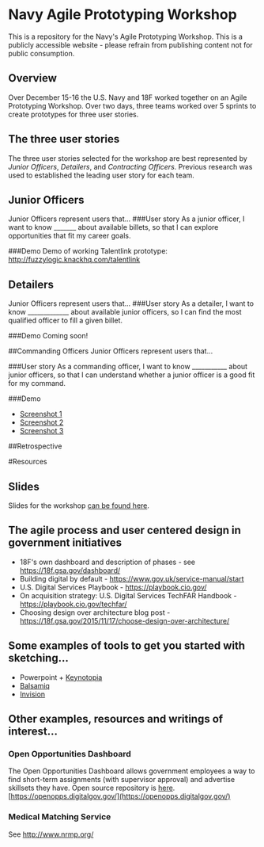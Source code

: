 # Navy Agile Prototyping Workshop
This is a repository for the Navy's Agile Prototyping Workshop.  This is a publicly accessible website - please refrain from publishing content not for public consumption.

## Overview
Over December 15-16 the U.S. Navy and 18F worked together on an Agile Prototyping Workshop.  Over two days, three teams worked over 5 sprints to create prototypes for three user stories.

## The three user stories
The three user stories selected for the workshop are best represented by *Junior Officers*, *Detailers*, and *Contracting Officers*. Previous research was used to established the leading user story for each team.

## Junior Officers
Junior Officers represent users that...
###User story
As a junior officer, I want to know _______ about available billets, so that I can explore opportunities that fit my career goals.

###Demo
Demo of working Talentlink prototype: http://fuzzylogic.knackhq.com/talentlink

## Detailers
Junior Officers represent users that...
###User story
As a detailer, I want to know _____________ about available junior officers, so I can find the most qualified officer to fill a given billet.

###Demo
Coming soon!

##Commanding Officers
Junior Officers represent users that...

###User story
As a commanding officer, I want to know ___________ about junior officers, so that I can understand whether a junior officer is a good fit for my command.

###Demo
* [Screenshot 1](https://raw.githubusercontent.com/18F/Navy/master/Images/CO_screen_1.png)
* [Screenshot 2](https://raw.githubusercontent.com/18F/Navy/master/Images/CO_screen_2.png)
* [Screenshot 3](https://raw.githubusercontent.com/18F/Navy/master/Images/CO_screen_3.png)

##Retrospective


#Resources

## Slides
Slides for the workshop [can be found here](https://docs.google.com/a/gsa.gov/presentation/d/1TKOt2pSmpcYFTo7Ud2Fs-eqkwFjcghz_jV1E--ENvzE/pub?start=false&loop=false&delayms=3000).

## The agile process and user centered design in government initiatives
* 18F's own dashboard and description of phases - see https://18f.gsa.gov/dashboard/
* Building digital by default - https://www.gov.uk/service-manual/start
* U.S. Digital Services Playbook - https://playbook.cio.gov/
* On acquisition strategy: U.S. Digital Services TechFAR Handbook - https://playbook.cio.gov/techfar/
* Choosing design over architecture blog post - https://18f.gsa.gov/2015/11/17/choose-design-over-architecture/


## Some examples of tools to get you started with sketching...

* Powerpoint + [Keynotopia](http://keynotopia.com/tutorials/)
* [Balsamiq](https://balsamiq.com/)
* [Invision](invisionapp.com)

## Other examples, resources and writings of interest...

### Open Opportunities Dashboard
The Open Opportunities Dashboard allows government employees a way to find short-term assignments (with supervisor approval) and advertise skillsets they have.  Open source repository is [here](https://github.com/18F/openopps-platform).
[https://openopps.digitalgov.gov/](https://openopps.digitalgov.gov/)

### Medical Matching Service 
See http://www.nrmp.org/

